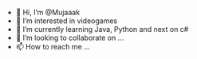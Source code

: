 - 👋 Hi, I’m @Mujaaak
- 👀 I’m interested in videogames
- 🌱 I’m currently learning Java, Python and next on c#
- 💞️ I’m looking to collaborate on ...
- 📫 How to reach me ...

<!---
Mujaaak/Mujaaak is a ✨ special ✨ repository because its `README.md` (this file) appears on your GitHub profile.
You can click the Preview link to take a look at your changes.
--->
